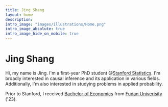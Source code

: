 ```yaml
---
title: Jing Shang
layout: home
description: 
intro_image: "images/illustrations/Home.png"
intro_image_absolute: true
intro_image_hide_on_mobile: true
---
```


# Jing Shang

Hi, my name is Jing. I'm a first-year PhD student @[Stanford Statistics](https://statistics.stanford.edu/). I'm broadly interested in causal inference and its application in various fields. Additionally, I'm also interested in studying problems in applied probability.

Prior to Stanford, I received [Bachelor of Economics](https://econ.fudan.edu.cn/) from [Fudan Univerisity](https://www.fudan.edu.cn/) ('23).
